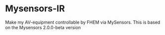 # Mysensors-IR

Make my AV-equipment controllable by FHEM via MySensors.
This is based on the Mysensors 2.0.0-beta version
